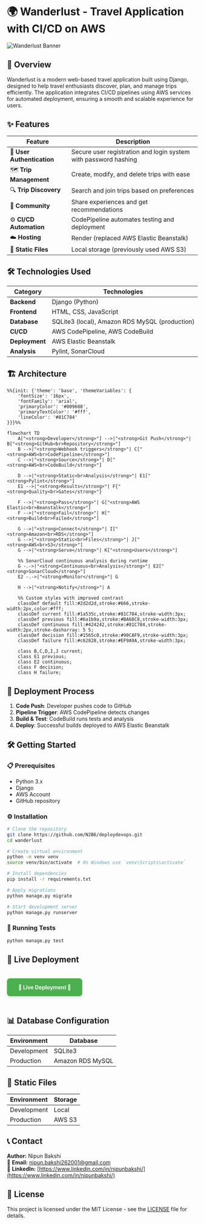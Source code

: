# 🌍 Wanderlust - Travel Application with CI/CD on AWS

![Wanderlust Banner](https://via.placeholder.com/1200x400.png?text=Wanderlust+Travel+App) <!-- Add your own banner image here -->

## 🚀 Overview
Wanderlust is a modern web-based travel application built using Django, designed to help travel enthusiasts discover, plan, and manage trips efficiently. The application integrates CI/CD pipelines using AWS services for automated deployment, ensuring a smooth and scalable experience for users.

## ✨ Features
| Feature | Description |
|---------|-------------|
| 🔐 **User Authentication** | Secure user registration and login system with password hashing |
| 🗺️ **Trip Management** | Create, modify, and delete trips with ease |
| 🔍 **Trip Discovery** | Search and join trips based on preferences |
| 👥 **Community** | Share experiences and get recommendations |
| ⚙️ **CI/CD Automation** | CodePipeline automates testing and deployment |
| ☁️ **Hosting** | Render (replaced AWS Elastic Beanstalk) |
| 📁 **Static Files** | Local storage (previously used AWS S3) |

## 🛠️ Technologies Used
| Category | Technologies |
|----------|--------------|
| **Backend** | Django (Python) |
| **Frontend** | HTML, CSS, JavaScript |
| **Database** | SQLite3 (local), Amazon RDS MySQL (production) |
| **CI/CD** | AWS CodePipeline, AWS CodeBuild |
| **Deployment** | AWS Elastic Beanstalk |
| **Analysis** | Pylint, SonarCloud |

## 🏗️ Architecture
```mermaid
%%{init: {'theme': 'base', 'themeVariables': { 
    'fontSize': '16px',
    'fontFamily': 'arial',
    'primaryColor': '#009688',
    'primaryTextColor': '#fff',
    'lineColor': '#81C784'
}}}%%

flowchart TD
    A["<strong>Developer</strong>"] -->|"<strong>Git Push</strong>"| B["<strong>GitHub<br>Repository</strong>"]
    B -->|"<strong>Webhook triggers</strong>"| C["<strong>AWS<br>CodePipeline</strong>"]
    C -->|"<strong>Source</strong>"| D["<strong>AWS<br>CodeBuild</strong>"]
    
    D -->|"<strong>Static<br>Analysis</strong>"| E1["<strong>Pylint</strong>"]
    E1 -->|"<strong>Results</strong>"| F{"<strong>Quality<br>Gates</strong>"}
    
    F -->|"<strong>Pass</strong>"| G["<strong>AWS Elastic<br>Beanstalk</strong>"]
    F -->|"<strong>Fail</strong>"| H["<strong>Build<br>Failed</strong>"]
    
    G -->|"<strong>Connect</strong>"| I["<strong>Amazon<br>RDS</strong>"]
    G -->|"<strong>Static<br>Files</strong>"| J["<strong>AWS<br>S3</strong>"]
    G -->|"<strong>Serve</strong>"| K["<strong>Users</strong>"]
    
    %% SonarCloud continuous analysis during runtime
    G -.->|"<strong>Continuous<br>Analysis</strong>"| E2["<strong>SonarCloud</strong>"]
    E2 -.->|"<strong>Monitor</strong>"| G
    
    H -->|"<strong>Notify</strong>"| A
    
    %% Custom styles with improved contrast
    classDef default fill:#2d2d2d,stroke:#666,stroke-width:2px,color:#fff;
    classDef current fill:#1a535c,stroke:#81C784,stroke-width:3px;
    classDef previous fill:#6a1b9a,stroke:#BA68C8,stroke-width:3px;
    classDef continuous fill:#424242,stroke:#81C784,stroke-width:2px,stroke-dasharray: 5 5;
    classDef decision fill:#1565c0,stroke:#90CAF9,stroke-width:3px;
    classDef failure fill:#c62828,stroke:#EF9A9A,stroke-width:3px;
    
    class B,C,D,I,J current;
    class E1 previous;
    class E2 continuous;
    class F decision;
    class H failure;
```

## 🚀 Deployment Process
1. **Code Push**: Developer pushes code to GitHub
2. **Pipeline Trigger**: AWS CodePipeline detects changes
3. **Build & Test**: CodeBuild runs tests and analysis
4. **Deploy**: Successful builds deployed to AWS Elastic Beanstalk

## 🛠️ Getting Started

### 📋 Prerequisites
- Python 3.x
- Django
- AWS Account
- GitHub repository

### ⚙️ Installation
```bash
# Clone the repository
git clone https://github.com/N2B6/deploydevops.git
cd wanderlust

# Create virtual environment
python -m venv venv
source venv/bin/activate  # On Windows use `venv\Scripts\activate`

# Install dependencies
pip install -r requirements.txt

# Apply migrations
python manage.py migrate

# Start development server
python manage.py runserver
```

### 🧪 Running Tests
```bash
python manage.py test
```

## 🔗 Live Deployment
<div align="left">
  <a href="https://deploydevops.onrender.com/" style="background-color: #4CAF50; color: white; padding: 15px 30px; text-decoration: none; border-radius: 8px; font-weight: bold; box-shadow: 0 4px 6px rgba(0, 0, 0, 0.1); transition: all 0.3s ease; display: inline-block; margin: 20px 0;">
    🎯 Live Deployment 🚀
  </a>
</div>

## 📊 Database Configuration
| Environment | Database |
|-------------|----------|
| Development | SQLite3 |
| Production | Amazon RDS MySQL |

## 📁 Static Files
| Environment | Storage |
|-------------|---------|
| Development | Local |
| Production | AWS S3 |

## 📞 Contact
**Author:** Nipun Bakshi  
📧 **Email:** [nipun.bakshi262001@gmail.com](mailto:nipun.bakshi262001@gmail.com)  
💼 **LinkedIn:** [https://www.linkedin.com/in/nipunbakshi/](https://www.linkedin.com/in/nipunbakshi/)

## 📜 License
This project is licensed under the MIT License - see the [LICENSE](LICENSE) file for details.

